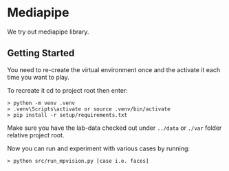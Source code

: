 # Mediapipe

We try out mediapipe library. 

## Getting Started
You need to re-create the virtual environment once and the activate it each time you want to play.

To recreate it cd to project root then enter:
```
> python -m venv .venv
> .venv\Scripts\activate or source .venv/bin/activate
> pip install -r setup/requirements.txt
```

Make sure you have the lab-data checked out under `../data` or `./var` folder relative project root.

Now you can run and experiment with various cases by running:
```
> python src/run_mpvision.py [case i.e. faces]
``` 

